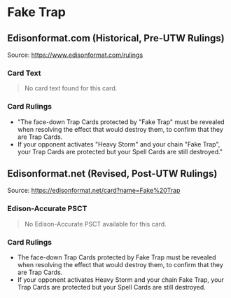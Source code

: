 # Fake Trap

## Edisonformat.com (Historical, Pre-UTW Rulings)

Source: https://www.edisonformat.com/rulings

### Card Text

> No card text found for this card.

### Card Rulings

*   "The face-down Trap Cards protected by "Fake Trap" must be revealed when resolving the effect that would destroy them, to confirm that they are Trap Cards.
*   If your opponent activates "Heavy Storm" and your chain "Fake Trap", your Trap Cards are protected but your Spell Cards are still destroyed."

## Edisonformat.net (Revised, Post-UTW Rulings)

Source: https://edisonformat.net/card?name=Fake%20Trap

### Edison-Accurate PSCT

> No Edison-Accurate PSCT available for this card.

### Card Rulings

*   The face-down Trap Cards protected by Fake Trap must be revealed when resolving the effect that would destroy them, to confirm that they are Trap Cards.
*   If your opponent activates Heavy Storm and your chain Fake Trap, your Trap Cards are protected but your Spell Cards are still destroyed.
            